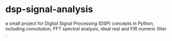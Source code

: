 # dsp-signal-analysis
a small project for Digital Signal Processing (DSP) concepts in Python, including convolution, FFT spectral analysis, ideal real and FIR numeric filter .
